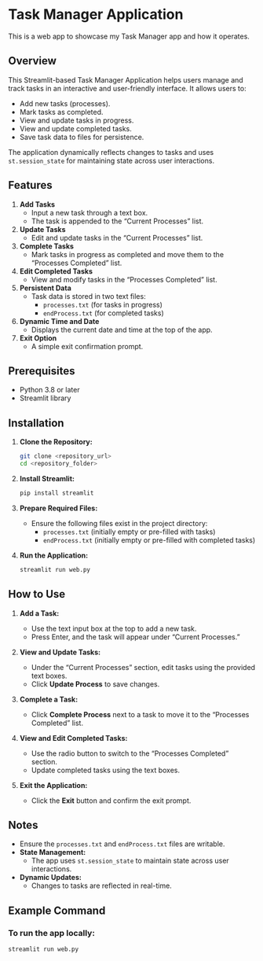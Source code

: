 # Task Manager Application

This is a web app to showcase my Task Manager app and how it operates.

## Overview

This Streamlit-based Task Manager Application helps users manage and track tasks in an interactive and user-friendly interface. It allows users to:

- Add new tasks (processes).
- Mark tasks as completed.
- View and update tasks in progress.
- View and update completed tasks.
- Save task data to files for persistence.

The application dynamically reflects changes to tasks and uses `st.session_state` for maintaining state across user interactions.

## Features

1. **Add Tasks**
    - Input a new task through a text box.
    - The task is appended to the “Current Processes” list.
2. **Update Tasks**
    - Edit and update tasks in the “Current Processes” list.
3. **Complete Tasks**
    - Mark tasks in progress as completed and move them to the “Processes Completed” list.
4. **Edit Completed Tasks**
    - View and modify tasks in the “Processes Completed” list.
5. **Persistent Data**
    - Task data is stored in two text files:
        - `processes.txt` (for tasks in progress)
        - `endProcess.txt` (for completed tasks)
6. **Dynamic Time and Date**
    - Displays the current date and time at the top of the app.
7. **Exit Option**
    - A simple exit confirmation prompt.

## Prerequisites

- Python 3.8 or later
- Streamlit library

## Installation

1. **Clone the Repository:**
    ```bash
    git clone <repository_url>
    cd <repository_folder>
    ```

2. **Install Streamlit:**
    ```bash
    pip install streamlit
    ```

3. **Prepare Required Files:**
    - Ensure the following files exist in the project directory:
        - `processes.txt` (initially empty or pre-filled with tasks)
        - `endProcess.txt` (initially empty or pre-filled with completed tasks)

4. **Run the Application:**
    ```bash
    streamlit run web.py
    ```

## How to Use

1. **Add a Task:**
    - Use the text input box at the top to add a new task.
    - Press Enter, and the task will appear under “Current Processes.”

2. **View and Update Tasks:**
    - Under the “Current Processes” section, edit tasks using the provided text boxes.
    - Click **Update Process** to save changes.

3. **Complete a Task:**
    - Click **Complete Process** next to a task to move it to the “Processes Completed” list.

4. **View and Edit Completed Tasks:**
    - Use the radio button to switch to the “Processes Completed” section.
    - Update completed tasks using the text boxes.

5. **Exit the Application:**
    - Click the **Exit** button and confirm the exit prompt.

## Notes

- Ensure the `processes.txt` and `endProcess.txt` files are writable.
- **State Management:**
    - The app uses `st.session_state` to maintain state across user interactions.
- **Dynamic Updates:**
    - Changes to tasks are reflected in real-time.

## Example Command

### To run the app locally:

```bash
streamlit run web.py
